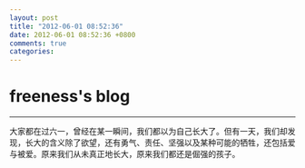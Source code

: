 ```yaml
---
layout: post
title: "2012-06-01 08:52:36"
date: 2012-06-01 08:52:36 +0800
comments: true
categories: 
---
```


# freeness's blog

----------

>
大家都在过六一，曾经在某一瞬间，我们都以为自己长大了。但有一天，我们却发现，长大的含义除了欲望，还有勇气、责任、坚强以及某种可能的牺牲，还包括爱与被爱。原来我们从未真正地长大，原来我们都还是倔强的孩子。